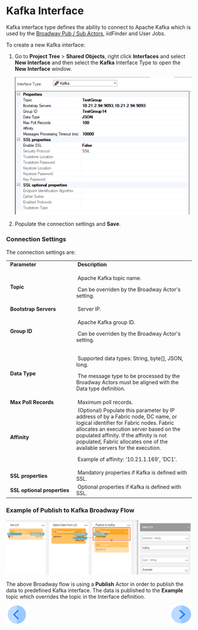 # Kafka Interface

Kafka interface type defines the ability to connect to Apache Kafka which is used by the [Broadway Pub / Sub Actors](/articles/19_Broadway/actors/05_db_actors.md), iidFinder and User Jobs.

To create a new Kafka interface:

1. Go to **Project Tree** > **Shared Objects**, right click **Interfaces** and select **New Interface** and then select the **Kafka** Interface Type to open the **New Interface** window.

   ![image](images/04_kafka_1.PNG)

2. Populate the connection settings and **Save**.

### Connection Settings

The connection settings are:

<table>
<tbody>
<tr>
<td width="300pxl">&nbsp;<strong>Parameter</strong></td>
<td width="600pxl">&nbsp;<strong>Description</strong></td>
</tr>
<tr>
<td>&nbsp;<strong>Topic</strong></td>
<td>
<p>&nbsp;Apache Kafka topic name.</p>
<p>&nbsp;Can be overriden by the Broadway Actor's setting.</p>
</td>
</tr>
<tr>
<td>&nbsp;<strong>Bootstrap Servers</strong></td>
<td>&nbsp;Server IP.</td>
</tr>
<tr>
<td><strong>&nbsp;Group ID</strong></td>
<td>
<p>&nbsp;Apache Kafka group ID.</p>
<p>&nbsp;Can be overriden by the Broadway Actor's setting.&nbsp;</p>
</td>
</tr>
<tr>
<td>&nbsp;<strong>Data Type</strong>&nbsp;</td>
<td>
<p>&nbsp;Supported data types: String, byte[], JSON, long.</p>
<p>&nbsp;The message type to be processed by the Broadway Actors must be aligned with the Data type definition.</p>
</td>
</tr>
<tr>
<td>&nbsp;<strong>Max Poll Records</strong></td>
<td>&nbsp;Maximum poll records.</td>
</tr>
<tr>
<td><strong>&nbsp;Affinity</strong></td>
<td>&nbsp;(Optional) Populate this parameter by IP address of by a Fabric node, DC name, or logical identifier for Fabric nodes. Fabric allocates an execution server based on the populated affinity. If the affinity is not populated, Fabric allocates one of the available servers for the execution.
<p>&nbsp;Example of affinity: &rsquo;10.21.1.169&rsquo;, &lsquo;DC1&rsquo;.</p>
</td>
</tr>
<tr>
<td>&nbsp;<strong>SSL properties</strong></td>
<td>&nbsp;Mandatory properties if Kafka is defined with SSL.</td>
</tr>
<tr>
<td>&nbsp;<strong>SSL optional properties</strong></td>
<td>&nbsp;Optional properties if Kafka is defined with SSL.</td>
</tr>
</tbody>
</table>


### Example of Publish to Kafka Broadway Flow

![image](images/04_kafka_2.PNG)



The above Broadway flow is using a **Publish** Actor in order to publish the data to predefined Kafka interface. The data is published to the **Example** topic which overrides the topic in the Interface definition.



[![Previous](/articles/images/Previous.png)](02_SFTP_interface.md)[<img align="right" width="60" height="54" src="/articles/images/Next.png">](04_JMS_interface.md) 
